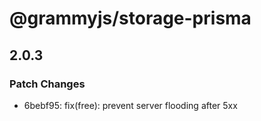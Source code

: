 # @grammyjs/storage-prisma

## 2.0.3

### Patch Changes

- 6bebf95: fix(free): prevent server flooding after 5xx
